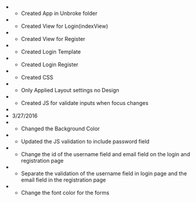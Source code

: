 * * Created App in Unbroke folder
* * Created View for Login(indexView)
* * Created View for Register
* * Created Login Template
* * Created Login Register
* * Created CSS
* *  Only Applied Layout settings no Design
* * Created JS for validate inputs when focus changes
* 
* 3/27/2016
* * Changed the Background Color
* * Updated the JS validation to include password field
* * Change the id of the username field and email field on the login and registration page
* * Separate the validation of the username field in login page and the email field in the registration page
* * Change the font color for the forms